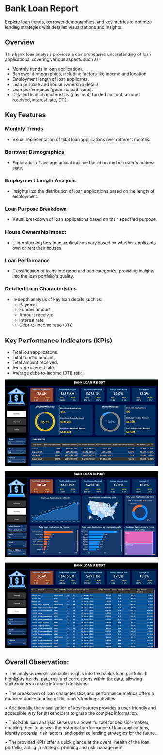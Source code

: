 # Bank Loan Report

Explore loan trends, borrower demographics, and key metrics to optimize lending strategies with detailed visualizations and insights.

## Overview

This bank loan analysis provides a comprehensive understanding of loan applications, covering various aspects such as:

- Monthly trends in loan applications.
- Borrower demographics, including factors like income and location.
- Employment length of loan applicants.
- Loan purpose and house ownership details.
- Loan performance (good vs. bad loans).
- Detailed loan characteristics (payment, funded amount, amount received, interest rate, DTI).

## Key Features

### Monthly Trends
- Visual representation of total loan applications over different months.

### Borrower Demographics
- Exploration of average annual income based on the borrower's address state.

### Employment Length Analysis
- Insights into the distribution of loan applications based on the length of employment.

### Loan Purpose Breakdown
- Visual breakdown of loan applications based on their specified purpose.

### House Ownership Impact
- Understanding how loan applications vary based on whether applicants own or rent their houses.

### Loan Performance
- Classification of loans into good and bad categories, providing insights into the loan portfolio's quality.

### Detailed Loan Characteristics
- In-depth analysis of key loan details such as:
  - Payment
  - Funded amount
  - Amount received
  - Interest rate
  - Debt-to-income ratio (DTI)

## Key Performance Indicators (KPIs)
- Total loan applications.
- Total funded amount.
- Total amount received.
- Average interest rate.
- Average debt-to-income (DTI) ratio.


![Alt text](https://github.com/shubhangidoltade/Bank-Loan-Analysis/blob/7c366a3e6bd697e92b309335e43fe4b5ba8e9b9a/Bank%20Loan%20Report%201.png)

![Alt text](https://github.com/shubhangidoltade/Bank-Loan-Analysis/blob/7c366a3e6bd697e92b309335e43fe4b5ba8e9b9a/Bank%20Loan%20Report%202.png)

![Alt text](https://github.com/shubhangidoltade/Bank-Loan-Analysis/blob/7c366a3e6bd697e92b309335e43fe4b5ba8e9b9a/Bank%20Loan%20Report%203.png)

## Overall Observation:

• The analysis reveals valuable insights into the bank's loan portfolio. It highlights trends, patterns, and correlations within the data, 
  allowing stakeholders to make informed decisions

• The breakdown of loan characteristics and performance metrics offers a nuanced understanding of the bank's lending activities.

• Additionally, the visualization of key features provides a user-friendly and accessible way for stakeholders to grasp the complex information. 
 
• This bank loan analysis serves as a powerful tool for decision-makers, enabling them to assess the historical performance of loan applications,
  identify potential risk factors, and optimize lending strategies for the future..

• The provided KPIs offer a quick glance at the overall health of the loan portfolio, aiding in strategic planning and risk management.
